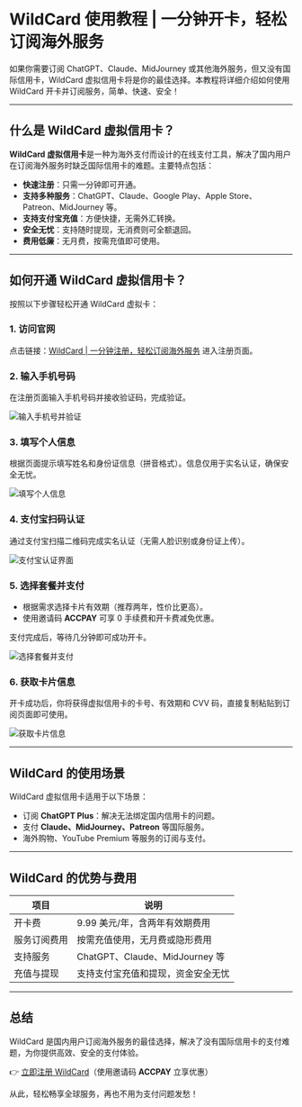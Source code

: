 # WildCard 使用教程 | 一分钟开卡，轻松订阅海外服务

如果你需要订阅 ChatGPT、Claude、MidJourney 或其他海外服务，但又没有国际信用卡，WildCard 虚拟信用卡将是你的最佳选择。本教程将详细介绍如何使用 WildCard 开卡并订阅服务，简单、快速、安全！

---

## 什么是 WildCard 虚拟信用卡？

**WildCard 虚拟信用卡**是一种为海外支付而设计的在线支付工具，解决了国内用户在订阅海外服务时缺乏国际信用卡的难题。主要特点包括：
- **快速注册**：只需一分钟即可开通。
- **支持多种服务**：ChatGPT、Claude、Google Play、Apple Store、Patreon、MidJourney 等。
- **支持支付宝充值**：方便快捷，无需外汇转换。
- **安全无忧**：支持随时提现，无消费则可全额退回。
- **费用低廉**：无月费，按需充值即可使用。

---

## 如何开通 WildCard 虚拟信用卡？

按照以下步骤轻松开通 WildCard 虚拟卡：

### 1. 访问官网
点击链接：[WildCard | 一分钟注册，轻松订阅海外服务](https://bit.ly/bewildcard) 进入注册页面。

### 2. 输入手机号码
在注册页面输入手机号码并接收验证码，完成验证。

![输入手机号并验证](https://vector-wwz.oss-cn-beijing.aliyuncs.com/img/202403042210339.png)

### 3. 填写个人信息
根据页面提示填写姓名和身份证信息（拼音格式）。信息仅用于实名认证，确保安全无忧。

![填写个人信息](https://vector-wwz.oss-cn-beijing.aliyuncs.com/img/202403042210318.png)

### 4. 支付宝扫码认证
通过支付宝扫描二维码完成实名认证（无需人脸识别或身份证上传）。

![支付宝认证界面](https://vector-wwz.oss-cn-beijing.aliyuncs.com/img/202403042210311.png)

### 5. 选择套餐并支付
- 根据需求选择卡片有效期（推荐两年，性价比更高）。
- 使用邀请码 **ACCPAY** 可享 0 手续费和开卡费减免优惠。

支付完成后，等待几分钟即可成功开卡。

![选择套餐并支付](https://vector-wwz.oss-cn-beijing.aliyuncs.com/img/202403042210327.png)

### 6. 获取卡片信息
开卡成功后，你将获得虚拟信用卡的卡号、有效期和 CVV 码，直接复制粘贴到订阅页面即可使用。

![获取卡片信息](https://vector-wwz.oss-cn-beijing.aliyuncs.com/img/202403042210700.jpeg)

---

## WildCard 的使用场景

WildCard 虚拟信用卡适用于以下场景：
- 订阅 **ChatGPT Plus**：解决无法绑定国内信用卡的问题。
- 支付 **Claude、MidJourney、Patreon** 等国际服务。
- 海外购物、YouTube Premium 等服务的订阅与支付。

---

## WildCard 的优势与费用

| **项目**          | **说明**                         |
|-------------------|---------------------------------|
| 开卡费           | 9.99 美元/年，含两年有效期费用      |
| 服务订阅费用      | 按需充值使用，无月费或隐形费用      |
| 支持服务          | ChatGPT、Claude、MidJourney 等 |
| 充值与提现        | 支持支付宝充值和提现，资金安全无忧  |

---

## 总结

WildCard 是国内用户订阅海外服务的最佳选择，解决了没有国际信用卡的支付难题，为你提供高效、安全的支付体验。

👉 [立即注册 WildCard](https://bit.ly/bewildcard)（使用邀请码 **ACCPAY** 立享优惠）  

从此，轻松畅享全球服务，再也不用为支付问题发愁！

